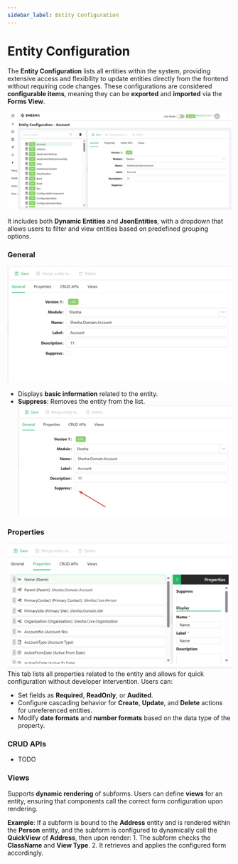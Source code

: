 ```yaml
---
sidebar_label: Entity Configuration
---
```


# Entity Configuration

The **Entity Configuration** lists all entities within the system, providing extensive access and flexibility to update entities directly from the frontend without requiring code changes. These configurations are considered **configurable items**, meaning they can be **exported** and **imported** via the **Forms View**.

![Image](./images/entity-configuration-images/entity_configuration_1.png)


It includes both **Dynamic Entities** and **JsonEntities**, with a dropdown that allows users to filter and view entities based on predefined grouping options.


### General

![Image](./images/entity-configuration-images/entity_configuration_2.png)
- Displays **basic information** related to the entity.
- **Suppress**: Removes the entity from the list.
![Image](./images/entity-configuration-images/entity_configuration_3.png)

### Properties

![Image](./images/entity-configuration-images/entity_configuration_4.png)
This tab lists all properties related to the entity and allows for quick configuration without developer intervention. Users can:
- Set fields as **Required**, **ReadOnly**, or **Audited**.
- Configure cascading behavior for **Create**, **Update**, and **Delete** actions for unreferenced entities.
- Modify **date formats** and **number formats** based on the data type of the property.


### CRUD APIs

- TODO

### Views

Supports **dynamic rendering** of subforms. Users can define **views** for an entity, ensuring that components call the correct form configuration upon rendering.

**Example**:
If a subform is bound to the **Address** entity and is rendered within the **Person** entity, and the subform is configured to dynamically call the **QuickView** of **Address**, then upon render:
        1. The subform checks the **ClassName** and **View Type**.
        2. It retrieves and applies the configured form accordingly.



